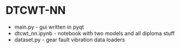 # DTCWT-NN
- main.py - gui written in pyqt
- dtcwt_nn.ipynb - notebook with two models and all diploma stuff
- dataset.py - gear fault vibration data loaders
